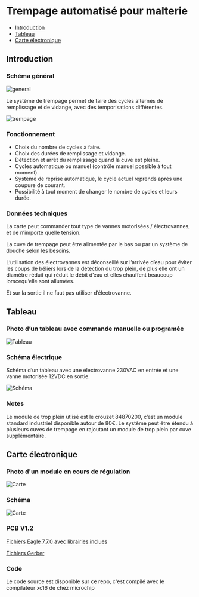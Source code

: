 # Trempage automatisé pour malterie


* [Introduction](#introduction)
* [Tableau](#tableau)
* [Carte électronique](#carte-électronique)

## Introduction

### Schéma général

![general](/images/sch_general.png)

Le système de trempage permet de faire des cycles alternés de remplissage et de vidange, avec des temporisations différentes.
 
 ![trempage](/images/temps_trempage.png)

### Fonctionnement

- Choix du nombre de cycles à faire.
- Choix des durées de remplissage et vidange.
- Détection et arrêt du remplissage quand la cuve est pleine.
- Cycles automatique ou manuel (contrôle manuel possible à tout moment).
- Système de reprise automatique, le cycle actuel reprends après une coupure de courant.
- Possibilité à tout moment de changer le nombre de cycles et leurs durée.

### Données techniques 

La carte peut commander tout type de vannes motorisées / électrovannes, et de n’importe quelle tension.

La cuve de trempage peut être alimentée par le bas ou par un système de douche selon les besoins.

L’utilisation des électrovannes est déconseillé sur l’arrivée d’eau pour éviter les coups de béliers lors de la detection du trop plein, de plus elle ont un diamètre réduit qui réduit le débit d’eau et elles chauffent beaucoup lorscequ’elle sont allumées.

Et sur la sortie il ne faut pas utiliser d’électrovanne.


## Tableau

### Photo d’un tableau avec commande manuelle ou programée

![Tableau](/images/tableau.jpg)

### Schéma électrique

Schéma d’un tableau avec une électrovanne 230VAC en entrée et une vanne motorisée 12VDC en sortie.

![Schéma](/images/sch_tableau.png)

### Notes

Le module de trop plein utlisé est le crouzet 84870200, c’est un module standard industriel disponible autour de 80€.
Le système peut être étendu à plusieurs cuves de trempage en rajoutant un module de trop plein par cuve supplémentaire.


## Carte électronique

### Photo d'un module en cours de régulation

![Carte](/images/carte.jpg)

### Schéma

![Carte](/images/sch_carte.png)

### PCB V1.2

[Fichiers Eagle 7.7.0 avec librairies inclues](/eagleV1.2.zip)

[Fichiers Gerber](/gerber.zip)

### Code

Le code source est disponible sur ce repo, c'est compilé avec le compilateur xc16 de chez microchip
 

